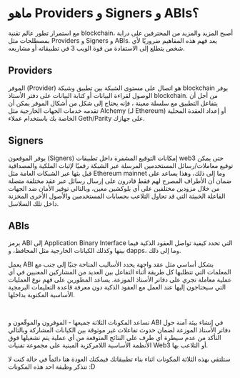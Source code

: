 # ماهو Providers و Signers و ABIs؟

مع استمرار تطور عالم تقنية blockchain، أصبح المزيد والمزيد من المحترفين على دراية بمصطلحات مثل Providers و Signers و ABIs. يعد فهم هذه المفاهيم ضروريًا لأي شخص يتطلع إلى الاستفادة من قوة الويب 3 في تطبيقاته أو مشاريعه.

## Providers

الموفر (Provider) هو اتصال على مستوى الشبكة بين تطبيق وشبكة blockchain يوفر الوصول لقراءة البيانات أو كتابة البيانات على دفتر الأستاذ blockchain. من أجل أن يتفاعل التطبيق مع سلسلة معينة ، فإنه يحتاج إلى شكل من أشكال الموفر يمكن أن تقدمه خدمات الجهات الخارجية مثل Alchemy (لـ Ethereum) أو إعداد العقدة المحلية الخاصة بك باستخدام عملاء Geth/Parity على جهازك.

## Signers

يوفر الموقعون (Signers) إمكانات التوقيع المشفرة داخل تطبيقات web3 حتى يمكن توقيع معاملات/رسائل المستخدمين المرسلة عبر الشبكة رقميًا لإثبات الملكية والمصداقية قبل بثها عبر الشبكات العامة مثل Ethereum mainnet وما إلى ذلك، وهذا يساعد على ضمان أن الأطراف المصرح لهم فقط قادرون على إرسال رسائل عبر عقد مختلفة متصلة من خلال مزودين مختلفين على أي بلوكشين معين، وبالتالي توفير الأمان ضد الجهات الفاعلة الخبيثة التي قد تحاول التلاعب بحسابات المستخدمين والأصول الأخرى المخزنة داخل تلك السلاسل.

## ABIs

يرمز ABI إلى Application Binary Interface التي تحدد كيفية تواصل العقود الذكية فيما بينها وكذلك الكيانات الخارجية مثل المحافظ، و dapps، وما إلى ذلك.

يعمل ABI بشكل أساسي مثل عقد واجهة يحدد الأساليب المتاحة جنبًا إلى جنب مع المعلمات التي تتطلبها كل طريقة أثناء التفاعل بين العديد من المشاركين المعنيين في أي عملية معاملة تجري على دفاتر الأستاذ الموزعة. يساعد المطورين على فهم نوع العمليات التي سيحتاجون إليها عند العمل مع العقود الذكية دون معرفة قاعدة التعليمات البرمجية الأساسية المكتوبة بداخلها.

<br/>

تساعد المكونات الثلاثة جميعها - الموفرون والموقّعون و ABI في إنشاء بيئة آمنة حول دفاتر الأستاذ الموزعة لضمان حدوث تفاعلات غير موثوقة بين الكيانات المشاركة وبالتالي التأكد من عدم سيطرة أي طرف على النتائج المتوقعة من أي عملية يتم تشغيلها فوق الأنظمة الأساسية اللامركزية المبنية على مجموعة تقنيات Web3 أو التلاعب بها.

ستلتقي بهذه الثلاثة المكونات اثناء بناء تطبيقاتك فيمكنك العودة هنا دائماً في حالة كنت لا تتذكر وظيفة احد هذه المكونات :D
